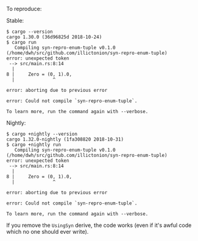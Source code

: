 To reproduce:

Stable:
```
$ cargo --version
cargo 1.30.0 (36d96825d 2018-10-24)
$ cargo run
   Compiling syn-repro-enum-tuple v0.1.0 (/home/dwh/src/github.com/illictonion/syn-repro-enum-tuple)
error: unexpected token
 --> src/main.rs:8:14
  |
8 |     Zero = (0, 1).0,
  |              ^

error: aborting due to previous error

error: Could not compile `syn-repro-enum-tuple`.

To learn more, run the command again with --verbose.
```

Nightly:
```
$ cargo +nightly --version
cargo 1.32.0-nightly (1fa308820 2018-10-31)
$ cargo +nightly run
   Compiling syn-repro-enum-tuple v0.1.0 (/home/dwh/src/github.com/illictonion/syn-repro-enum-tuple)
error: unexpected token
 --> src/main.rs:8:14
  |
8 |     Zero = (0, 1).0,
  |              ^

error: aborting due to previous error

error: Could not compile `syn-repro-enum-tuple`.

To learn more, run the command again with --verbose.
```

If you remove the `UsingSyn` derive, the code works (even if it's awful code which no one should ever write).

